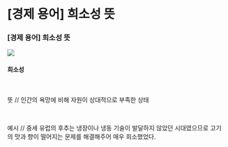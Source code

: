 [경제 용어] 희소성 뜻
=
### \[경제 용어] 희소성 뜻


![](https://blog.kakaocdn.net/dn/bDN28k/btsKuziERvy/6mqohvTWd4WVT02PzA1xvK/img.png)



#### 희소성


 


뜻 // 인간의 욕망에 비해 자원이 상대적으로 부족한 상태


 


예시 // 중세 유럽의 후추는 냉장이나 냉동 기술이 발달하지 않았던 시대였으므로 고기의 맛과 향이 떨어지는 문제를 해결해주어 매우 희소했었다.

